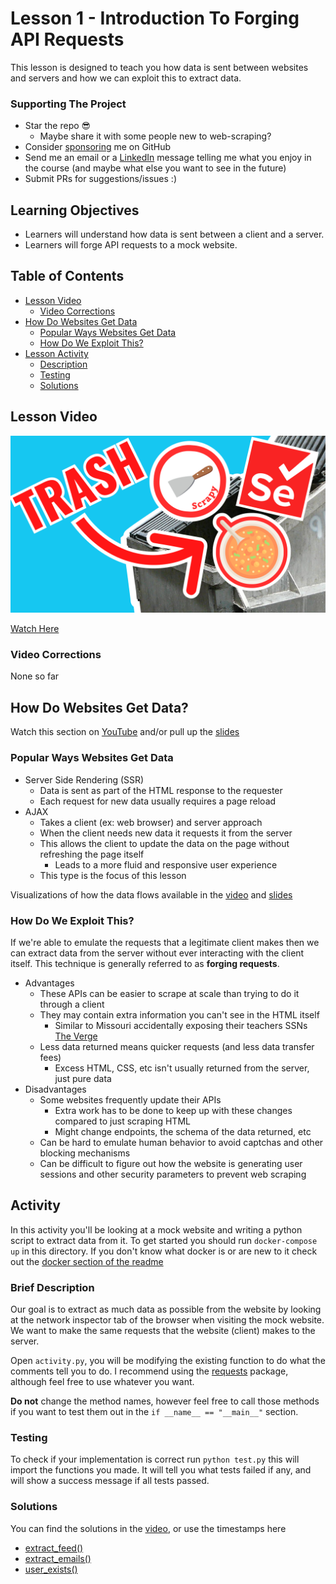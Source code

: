 # Lesson 1 - Introduction To Forging API Requests

This lesson is designed to teach you how data is sent between websites and servers and how we can exploit this to extract data.

### Supporting The Project
* Star the repo 😎
    * Maybe share it with some people new to web-scraping?
* Consider [sponsoring](https://github.com/sponsors/davidteather) me on GitHub
* Send me an email or a [LinkedIn](https://www.linkedin.com/in/davidteather/) message telling me what you enjoy in the course (and maybe what else you want to see in the future)
* Submit PRs for suggestions/issues :)

## Learning Objectives
* Learners will understand how data is sent between a client and a server.
* Learners will forge API requests to a mock website.


## Table of Contents
* [Lesson Video](#lesson-video)
    * [Video Corrections](#video-corrections)
* [How Do Websites Get Data](#how-do-websites-get-data)
    * [Popular Ways Websites Get Data](#popular-ways-websites-get-data)
    * [How Do We Exploit This?](#how-do-we-exploit-this)
* [Lesson Activity](#activity)
    * [Description](#brief-description)
    * [Testing](#testing)
    * [Solutions](#solutions)

## Lesson Video

[![](./thumbnail.png?raw=true)](https://www.youtube.com/watch?v=8GZPQUjd7pk&list=PLmRtxHvzkEE8Ofiy4hnnXSoxw7gs4HOHt)

[Watch Here](https://www.youtube.com/watch?v=8GZPQUjd7pk&list=PLmRtxHvzkEE8Ofiy4hnnXSoxw7gs4HOHt)

### Video Corrections
None so far

## How Do Websites Get Data?

Watch this section on [YouTube](https://www.youtube.com/watch?v=8GZPQUjd7pk&list=PLmRtxHvzkEE8Ofiy4hnnXSoxw7gs4HOHt) and/or pull up the [slides](./slides.pdf)

### Popular Ways Websites Get Data
* Server Side Rendering (SSR)
    * Data is sent as part of the HTML response to the requester
    * Each request for new data usually requires a page reload
* AJAX
    * Takes a client (ex: web browser) and server approach
    * When the client needs new data it requests it from the server
    * This allows the client to update the data on the page without refreshing the page itself
        * Leads to a more fluid and responsive user experience
    * This type is the focus of this lesson

Visualizations of how the data flows available in the [video](https://www.youtube.com/watch?v=8GZPQUjd7pk&list=PLmRtxHvzkEE8Ofiy4hnnXSoxw7gs4HOHt) and [slides](./slides.pdf)

### How Do We Exploit This?

If we're able to emulate the requests that a legitimate client makes then we can extract data from the server without ever interacting with the client itself. This technique is generally referred to as **forging requests**.

* Advantages
    * These APIs can be easier to scrape at scale than trying to do it through a client
    * They may contain extra information you can't see in the HTML itself
        * Similar to Missouri accidentally exposing their teachers SSNs [The Verge](https://www.theverge.com/2021/10/14/22726866/missouri-governor-department-elementary-secondary-education-ssn-vulnerability-disclosure)
    * Less data returned means quicker requests (and less data transfer fees)
        * Excess HTML, CSS, etc isn't usually returned from the server, just pure data
* Disadvantages
    * Some websites frequently update their APIs
        * Extra work has to be done to keep up with these changes compared to just scraping HTML
        * Might change endpoints, the schema of the data returned, etc
    * Can be hard to emulate human behavior to avoid captchas and other blocking mechanisms
    * Can be difficult to figure out how the website is generating user sessions and other security parameters to prevent web scraping

## Activity

In this activity you'll be looking at a mock website and writing a python script to extract data from it. To get started you should run `docker-compose up` in this directory. If you don't know what docker is or are new to it check out the [docker section of the readme](../README.md#how-to-start-the-mock-websites)


### Brief Description

Our goal is to extract as much data as possible from the website by looking at the network inspector tab of the browser when visiting the mock website. We want to make the same requests that the website (client) makes to the server.

Open `activity.py`, you will be modifying the existing function to do what the comments tell you to do. I recommend using the [requests](https://requests.readthedocs.io/en/latest/user/quickstart/) package, although feel free to use whatever you want.

**Do not** change the method names, however feel free to call those methods if you want to test them out in the `if __name__ == "__main__"` section.

### Testing

To check if your implementation is correct run `python test.py` this will import the functions you made. It will tell you what tests failed if any, and will show a success message if all tests passed.

### Solutions

You can find the solutions in the [video](https://youtu.be/8GZPQUjd7pk?list=PLmRtxHvzkEE8Ofiy4hnnXSoxw7gs4HOHt), or use the timestamps here
* [extract_feed()](https://youtu.be/8GZPQUjd7pk?list=PLmRtxHvzkEE8Ofiy4hnnXSoxw7gs4HOHt&t=174)
* [extract_emails()](https://youtu.be/8GZPQUjd7pk?list=PLmRtxHvzkEE8Ofiy4hnnXSoxw7gs4HOHt&t=240)
* [user_exists()](https://youtu.be/8GZPQUjd7pk?list=PLmRtxHvzkEE8Ofiy4hnnXSoxw7gs4HOHt&t=258)